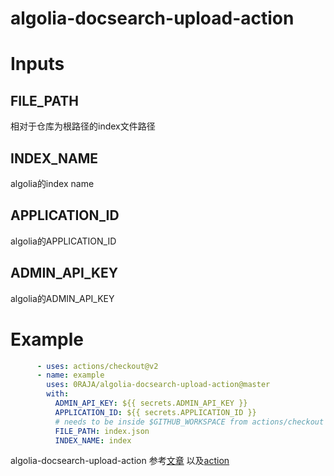 # algolia-docsearch-upload-action
# Inputs
## FILE_PATH
相对于仓库为根路径的index文件路径
## INDEX_NAME
algolia的index name
## APPLICATION_ID
algolia的APPLICATION_ID
## ADMIN_API_KEY
algolia的ADMIN_API_KEY

# Example

```yml
      - uses: actions/checkout@v2
      - name: example
        uses: 0RAJA/algolia-docsearch-upload-action@master
        with:
          ADMIN_API_KEY: ${{ secrets.ADMIN_API_KEY }}
          APPLICATION_ID: ${{ secrets.APPLICATION_ID }}
          # needs to be inside $GITHUB_WORKSPACE from actions/checkout step
          FILE_PATH: index.json
          INDEX_NAME: index
```

algolia-docsearch-upload-action
参考<a href="https://www.freecodecamp.org/chinese/news/upload-algolia-index-with-github-action-build-by-myself/">文章</a>
以及<a href="https://github.com/darrenjennings/algolia-docsearch-action">action</a>